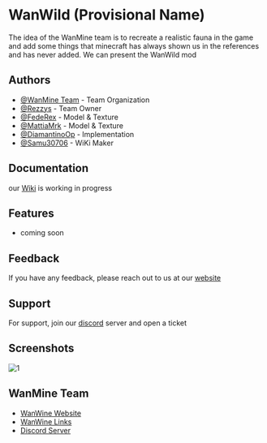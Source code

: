 
# WanWild (Provisional Name)
The idea of the WanMine team is to recreate a realistic fauna in the game and add some things that minecraft has always shown us in the references and has never added. We can present the WanWild mod


## Authors

- [@WanMine Team](https://github.com/WanMine) - Team Organization
- [@Rezzys](https://github.com/DarioScafidi) - Team Owner
- [@FedeRex](https://github.com/FedeRex03) - Model & Texture
- [@MattiaMrk](https://github.com/MrkMattia) - Model & Texture
- [@DiamantinoOp](https://github.com/Diamantino-Op) - Implementation
- [@Samu30706](https://github.com/Samu30706) - WiKi Maker

## Documentation

our [Wiki](https://wanmine.github.io/WanWild/) is working in progress


## Features

- coming soon



## Feedback

If you have any feedback, please reach out to us at our [website](https://wanmine.github.io/WanWild/)


## Support

For support, join our [discord](https://discord.wanmine.net/) server and open a ticket


## Screenshots

![1](https://via.placeholder.com/468x300?text=App+Screenshot+Here)


## WanMine Team

 - [WanWine Website](https://wanmine.net/)
 - [WanWine Links](https://links.wanmine.net/)
 - [Discord Server](https://discord.wanmine.net/)
